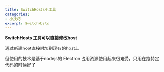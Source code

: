 ```yaml
---
title: SwitchHosts小工具
categories:
- 小技巧
excerpt: SwitchHosts
---
```

**SwitchHosts 工具可以直接修改host**

通过新建host直接附加到现有的host上

但使用的技术是基于nodejs的 Electron 占用资源使用起来很难受，只用在跑特定代码的时候好了